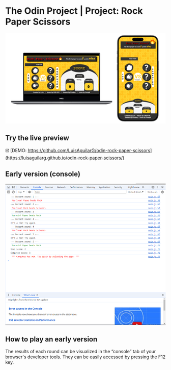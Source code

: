 # The Odin Project | Project: Rock Paper Scissors
[![App Screenshot](https://raw.githubusercontent.com/LuisAguilarG/odin-rock-paper-scissors/refs/heads/main/images/general-mockup.png)](https://github.com/LuisAguilarG/odin-rock-paper-scissors/)

## Try the live preview
☑️ [DEMO: https://github.com/LuisAguilarG/odin-rock-paper-scissors](https://luisaguilarg.github.io/odin-rock-paper-scissors/)


## Early version (console)

![Console](https://github.com/LuisAguilarG/odin-rock-paper-scissors/blob/main/images/console-demo.png?raw=true)

  
## How to play an early version

The results of each round can be visualized in the “console” tab of your browser's developer tools. They can be easily accessed by pressing the F12 key.